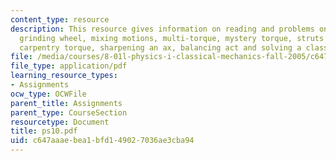 ```yaml
---
content_type: resource
description: This resource gives information on reading and problems on up & down
  grinding wheel, mixing motions, multi-torque, mystery torque, struts & cables, tally-ho,
  carpentry torque, sharpening an ax, balancing act and solving a class demo.
file: /media/courses/8-01l-physics-i-classical-mechanics-fall-2005/c647aaaebea1bfd149027036ae3cba94_ps10.pdf
file_type: application/pdf
learning_resource_types:
- Assignments
ocw_type: OCWFile
parent_title: Assignments
parent_type: CourseSection
resourcetype: Document
title: ps10.pdf
uid: c647aaae-bea1-bfd1-4902-7036ae3cba94
---
```

